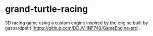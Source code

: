 # grand-turtle-racing
3D racing game using a custom engine inspired by the engine built by gaspardpetit (https://github.com/DDJV-INF740/GameEngine-src).
